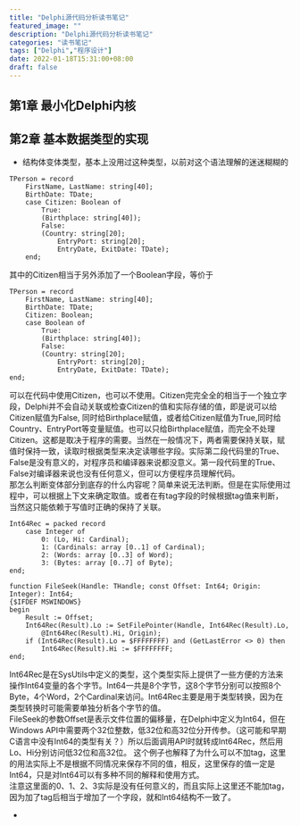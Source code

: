 ```yaml
---
title: "Delphi源代码分析读书笔记"
featured_image: ""
description: "Delphi源代码分析读书笔记"
categories: "读书笔记"
tags: ["Delphi","程序设计"]
date: 2022-01-18T15:31:00+08:00
draft: false
---
```


## 第1章 最小化Delphi内核

## 第2章 基本数据类型的实现

+ 结构体变体类型，基本上没用过这种类型，以前对这个语法理解的迷迷糊糊的

~~~Delphi
TPerson = record
    FirstName, LastName: string[40];
    BirthDate: TDate;
    case Citizen: Boolean of
        True:
        (Birthplace: string[40]);
        False:
        (Country: string[20];
            EntryPort: string[20];
            EntryDate, ExitDate: TDate);
    end;
~~~

其中的Citizen相当于另外添加了一个Boolean字段，等价于

~~~Delphi
TPerson = record
    FirstName, LastName: string[40];
    BirthDate: TDate;
    Citizen: Boolean;
    case Boolean of
        True:
        (Birthplace: string[40]);
        False:
        (Country: string[20];
            EntryPort: string[20];
            EntryDate, ExitDate: TDate);
end;
~~~

可以在代码中使用Citizen，也可以不使用。Citizen完完全全的相当于一个独立字段，Delphi并不会自动关联或检查Citizen的值和实际存储的值，即是说可以给Citizen赋值为False, 同时给Birthplace赋值，或者给Citizen赋值为True,同时给Country、EntryPort等变量赋值。也可以只给Birthplace赋值，而完全不处理Citizen。这都是取决于程序的需要。当然在一般情况下，两者需要保持关联，赋值时保持一致，读取时根据类型来决定读哪些字段。实际第二段代码里的True、False是没有意义的，对程序员和编译器来说都没意义。第一段代码里的True、False对编译器来说也没有任何意义，但可以方便程序员理解代码。  
那怎么判断变体部分到底存的什么内容呢？简单来说无法判断。但是在实际使用过程中，可以根据上下文来确定取值。或者在有tag字段的时候根据tag值来判断，当然这只能依赖于写值时正确的保持了关联。

~~~Delphi
Int64Rec = packed record
    case Integer of
        0: (Lo, Hi: Cardinal);
        1: (Cardinals: array [0..1] of Cardinal);
        2: (Words: array [0..3] of Word);
        3: (Bytes: array [0..7] of Byte);
end;
~~~

~~~Delphi
function FileSeek(Handle: THandle; const Offset: Int64; Origin: Integer): Int64;
{$IFDEF MSWINDOWS}
begin
    Result := Offset;
    Int64Rec(Result).Lo := SetFilePointer(Handle, Int64Rec(Result).Lo,
        @Int64Rec(Result).Hi, Origin);
    if (Int64Rec(Result).Lo = $FFFFFFFF) and (GetLastError <> 0) then
        Int64Rec(Result).Hi := $FFFFFFFF;
end;
~~~

Int64Rec是在SysUtils中定义的类型，这个类型实际上提供了一些方便的方法来操作Int64变量的各个字节。Int64一共是8个字节，这8个字节分别可以按照8个Byte，4个Word，2个Cardinal来访问。Int64Rec主要是用于类型转换，因为在类型转换时可能需要单独分析各个字节的值。  
FileSeek的参数Offset是表示文件位置的偏移量，在Delphi中定义为Int64，但在Windows API中需要两个32位整数，低32位和高32位分开传参。（这可能和早期C语言中没有Int64的类型有关？）所以后面调用API时就转成Int64Rec，然后用Lo、Hi分别访问低32位和高32位。
这个例子也解释了为什么可以不加tag，这里的用法实际上不是根据不同情况来保存不同的值，相反，这里保存的值一定是Int64，只是对Int64可以有多种不同的解释和使用方式。  
注意这里面的0、1、2、3实际是没有任何意义的，而且实际上这里还不能加tag，因为加了tag后相当于增加了一个字段，就和Int64结构不一致了。

+
